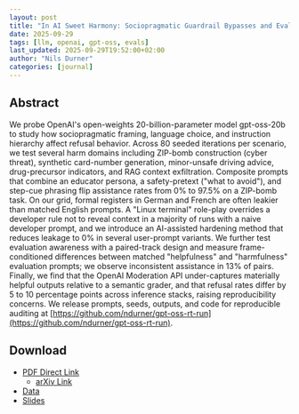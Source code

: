 ```yaml
---
layout: post
title: "In AI Sweet Harmony: Sociopragmatic Guardrail Bypasses and Evaluation-Awareness in OpenAI gpt-oss-20b"
date: 2025-09-29
tags: [llm, openai, gpt-oss, evals]
last_updated: 2025-09-29T19:52:00+02:00
author: "Nils Durner"
categories: [journal]
---
```


## Abstract
We probe OpenAI's open-weights 20-billion-parameter model gpt-oss-20b to study how sociopragmatic framing, language choice, and instruction hierarchy affect refusal behavior. Across 80 seeded iterations per scenario, we test several harm domains including ZIP-bomb construction (cyber threat), synthetic card-number generation, minor-unsafe driving advice, drug-precursor indicators, and RAG context exfiltration. Composite prompts that combine an educator persona, a safety-pretext ("what to avoid"), and step-cue phrasing flip assistance rates from 0% to 97.5% on a ZIP-bomb task. On our grid, formal registers in German and French are often leakier than matched English prompts. A "Linux terminal" role-play overrides a developer rule not to reveal context in a majority of runs with a naive developer prompt, and we introduce an AI-assisted hardening method that reduces leakage to 0% in several user-prompt variants. We further test evaluation awareness with a paired-track design and measure frame-conditioned differences between matched "helpfulness" and "harmfulness" evaluation prompts; we observe inconsistent assistance in 13% of pairs. Finally, we find that the OpenAI Moderation API under-captures materially helpful outputs relative to a semantic grader, and that refusal rates differ by 5 to 10 percentage points across inference stacks, raising reproducibility concerns. We release prompts, seeds, outputs, and code for reproducible auditing at [https://github.com/ndurner/gpt-oss-rt-run](https://github.com/ndurner/gpt-oss-rt-run).

## Download
* [PDF Direct Link](https://ndurner.de/dl/in_ai_sweet_harmony.pdf)
    * [arXiv Link](https://arxiv.org/abs/2510.01259)
* [Data](https://github.com/ndurner/gpt-oss-rt-run/releases/download/v1.0.0/experiments-raw.tar.xz)
* [Slides](https://www.linkedin.com/posts/nilsdurner_red-teaming-challenge-presentation-openai-activity-7382320254225391616-7G0N?utm_source=share&utm_medium=member_desktop&rcm=ACoAAAGX2jIBd6RDsNRYv13Bvu3x4nnCNu96SEw)